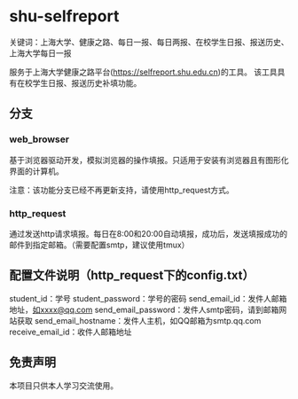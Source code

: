 # shu-selfreport
关键词：上海大学、健康之路、每日一报、每日两报、在校学生日报、报送历史、上海大学每日一报

服务于上海大学健康之路平台(https://selfreport.shu.edu.cn)的工具。
该工具具有在校学生日报、报送历史补填功能。

## 分支
### web_browser
基于浏览器驱动开发，模拟浏览器的操作填报。只适用于安装有浏览器且有图形化界面的计算机。

注意：该功能分支已经不再更新支持，请使用http_request方式。

### http_request
通过发送http请求填报。每日在8:00和20:00自动填报，成功后，发送填报成功的邮件到指定邮箱。（需要配置smtp，建议使用tmux）

## 配置文件说明（http_request下的config.txt）
student_id：学号
student_password：学号的密码
send_email_id：发件人邮箱地址，如xxxx@qq.com
send_email_password：发件人smtp密码，请到邮箱网站获取
send_email_hostname：发件人主机，如QQ邮箱为smtp.qq.com
receive_email_id：收件人邮箱地址

## 免责声明
本项目只供本人学习交流使用。
